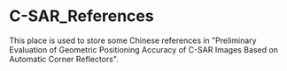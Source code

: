 # C-SAR_References
This place is used to store some Chinese references in "Preliminary Evaluation of Geometric Positioning Accuracy of C-SAR Images Based on Automatic Corner Reflectors".
